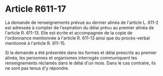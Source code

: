 # Article R611-17

La demande de renseignements prévue au dernier alinéa de l'article L. 611-2 est adressée à compter de l'expiration du délai prévu au premier alinéa de l'article R. 611-13. Elle est écrite et accompagnée de la copie de l'ordonnance mentionnée à l'article R. 611-13 ainsi que du procès-verbal mentionné à l'article R. 611-15.

Si la demande a été présentée dans les formes et délai prescrits au premier alinéa, les personnes et organismes interrogés communiquent les renseignements réclamés dans le délai d'un mois. Dans le cas contraire, ils ne sont pas tenus d'y répondre.
